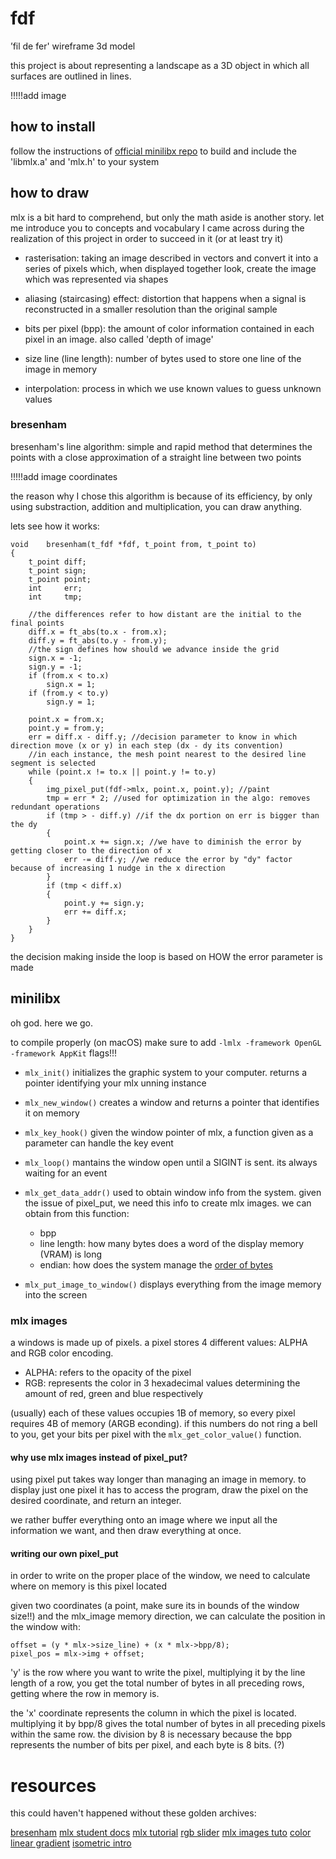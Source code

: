 # fdf
’fil de fer' wireframe 3d model

this project is about representing a landscape as a 3D object in which all surfaces are outlined in lines.

!!!!!add image

## how to install

follow the instructions of [official minilibx repo](https://github.com/42Paris/minilibx-linux) to build and include the 'libmlx.a' and 'mlx.h' to your system

## how to draw

mlx is a bit hard to comprehend, but only the math aside is another story. let me introduce you to concepts and vocabulary I came across during the realization of this project in order to succeed in it (or at least try it)

- rasterisation: taking an image described in vectors and convert it into a series of pixels which, when displayed together look, create the image which was represented via shapes

- aliasing (staircasing) effect: distortion that happens when a signal is reconstructed in a smaller resolution than the original sample

- bits per pixel (bpp): the amount of color information contained in each pixel in an image. also called 'depth of image'

- size line (line length): number of bytes used to store one line of the image in memory

- interpolation: process in which we use known values to guess unknown values

### bresenham

bresenham's line algorithm: simple and rapid method that determines the points with a close approximation of a straight line between two points

!!!!!add image coordinates

the reason why I chose this algorithm is because of its efficiency, by only using substraction, addition and multiplication, you can draw anything.

lets see how it works:

```
void    bresenham(t_fdf *fdf, t_point from, t_point to)
{
    t_point diff;
    t_point sign;
    t_point point;
    int     err;
    int     tmp;

	//the differences refer to how distant are the initial to the final points
    diff.x = ft_abs(to.x - from.x);
    diff.y = ft_abs(to.y - from.y);
	//the sign defines how should we advance inside the grid
    sign.x = -1;
    sign.y = -1;
    if (from.x < to.x)
        sign.x = 1;
    if (from.y < to.y)
        sign.y = 1;

    point.x = from.x;
    point.y = from.y;
    err = diff.x - diff.y; //decision parameter to know in which direction move (x or y) in each step (dx - dy its convention)
    //in each instance, the mesh point nearest to the desired line segment is selected
    while (point.x != to.x || point.y != to.y)
    {
        img_pixel_put(fdf->mlx, point.x, point.y); //paint
        tmp = err * 2; //used for optimization in the algo: removes redundant operations
        if (tmp > - diff.y) //if the dx portion on err is bigger than the dy
        {
            point.x += sign.x; //we have to diminish the error by getting closer to the direction of x
            err -= diff.y; //we reduce the error by "dy" factor because of increasing 1 nudge in the x direction
        }
        if (tmp < diff.x)
        {
            point.y += sign.y;
            err += diff.x;
        }
    }
}
```
the decision making inside the loop is based on HOW the error parameter is made


## minilibx

oh god. here we go.

to compile properly (on macOS) make sure to add `-lmlx -framework OpenGL -framework AppKit` flags!!!

- `mlx_init()` initializes the graphic system to your computer. returns a pointer identifying your mlx unning instance

- `mlx_new_window()` creates a window and returns a pointer that identifies it on memory

- `mlx_key_hook()` given the window pointer of mlx, a function given as a parameter can handle the key event

- `mlx_loop()` mantains the window open until a SIGINT is sent. its always waiting for an event

- `mlx_get_data_addr()` used to obtain window info from the system. given the issue of pixel\_put, we need this info to create mlx images. we can obtain from this function:
	- bpp
	- line length: how many bytes does a word of the display memory (VRAM) is long
	- endian: how does the system manage the [order of bytes](https://en.wikipedia.org/wiki/Endianness)

- `mlx_put_image_to_window()` displays everything from the image memory into the screen

### mlx images

a windows is made up of pixels. a pixel stores 4 different values: ALPHA and RGB color encoding.
- ALPHA: refers to the opacity of the pixel
- RGB: represents the color in 3 hexadecimal values determining the amount of red, green and blue respectively

(usually) each of these values occupies 1B of memory, so every pixel requires 4B of memory (ARGB econding). if this numbers do not ring a bell to you, get your bits per pixel with the `mlx_get_color_value()` function.

#### why use mlx images instead of pixel\_put?

using pixel put takes way longer than managing an image in memory. to display just one pixel it has to access the program, draw the pixel on the desired coordinate, and return an integer. 

we rather buffer everything onto an image where we input all the information we want, and then draw everything at once.

#### writing our own pixel\_put
in order to write on the proper place of the window, we need to calculate where on memory is this pixel located

given two coordinates (a point, make sure its in bounds of the window size!!) and the mlx\_image memory direction, we can calculate the position in the window with:

	offset = (y * mlx->size_line) + (x * mlx->bpp/8);
	pixel_pos = mlx->img + offset;

'y' is the row where you want to write the pixel, multiplying it by the line length of a row, you get the total number of bytes in all preceding rows, getting where the row in memory is.

the 'x' coordinate represents the column in which the pixel is located. multiplying it by  bpp/8 gives the total number of bytes in all preceding pixels within the same row. the division by 8 is necessary because the bpp represents the number of bits per pixel, and each byte is 8 bits. (?)

# resources

this could haven't happened without these golden archives:

[bresenham](https://digitalbunker.dev/bresenhams-line-algorithm/)
[mlx student docs](https://harm-smits.github.io/42docs/libs/minilibx/getting_started.html)
[mlx tutorial](https://github.com/Gontjarow/MiniLibX/tree/master/docs)
[rgb slider](http://www.cknuckles.com/rgbsliders.html)
[mlx images tuto](https://github.com/keuhdall/images_example)
[color linear gradient](https://github.com/VBrazhnik/FdF/wiki/How-to-create-linear-gradient%3F)
[isometric intro](https://stackoverflow.com/questions/1189830/isometric-projection-in-2d-coordinate-system)
